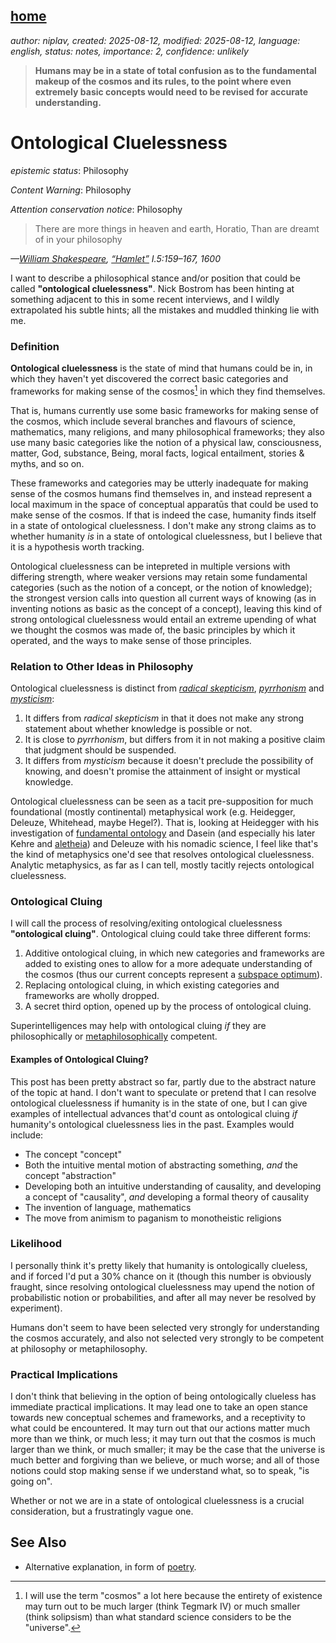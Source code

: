 [home](./index.md)
-------------------

*author: niplav, created: 2025-08-12, modified: 2025-08-12, language: english, status: notes, importance: 2, confidence: unlikely*

> __Humans may be in a state of total confusion as to the fundamental
makeup of the cosmos and its rules, to the point where even extremely
basic concepts would need to be revised for accurate understanding.__

Ontological Cluelessness
=========================

*epistemic status*: Philosophy

*Content Warning*: Philosophy

*Attention conservation notice*: Philosophy

> There are more things in heaven and earth, Horatio, Than are dreamt
of in your philosophy

*—[William Shakespeare](https://en.wikipedia.org/wiki/William_Shakespeare), [“Hamlet”](https://en.wikipedia.org/wiki/Hamlet) I.5:159–167, 1600*

I want to describe a philosophical stance and/or position that could
be called __"ontological cluelessness"__.<!--TODO: or __"metaphysical
cluelessness"__?--> Nick Bostrom has been hinting at something adjacent to
this in some recent interviews<!--TODO: link-->, and I wildly extrapolated
his subtle hints; all the mistakes and muddled thinking lie with me.

### Definition

__Ontological cluelessness__ is the state of mind that humans could be
in, in which they haven't yet discovered the correct basic categories
and frameworks for making sense of the cosmos[^terminology] in which
they find themselves.

[^terminology]: I will use the term "cosmos" a lot here because the entirety of existence may turn out to be much larger (think Tegmark IV) or much smaller (think solipsism) than what standard science considers to be the "universe".

That is, humans currently use some basic frameworks for making sense
of the cosmos, which include several branches and flavours of science,
mathematics, many religions, and many philosophical frameworks; they
also use many basic categories like the notion of a physical law,
consciousness, matter, God, substance, Being, moral facts, logical
entailment, stories & myths, and so on.

These frameworks and categories may be utterly inadequate for making
sense of the cosmos humans find themselves in, and instead represent a
local maximum in the space of conceptual apparatūs that could be used
to make sense of the cosmos. If that is indeed the case, humanity finds
itself in a state of ontological cluelessness. I don't make any strong
claims as to whether humanity *is* in a state of ontological cluelessness,
but I believe that it is a hypothesis worth tracking.

Ontological cluelessness can be intepreted in multiple versions with
differing strength, where weaker versions may retain some fundamental
categories (such as the notion of a concept, or the notion of knowledge);
the strongest version calls into question all current ways of knowing
(as in inventing notions as basic as the concept of a concept), leaving
this kind of strong ontological cluelessness would entail an extreme
upending of what we thought the cosmos was made of, the basic principles
by which it operated, and the ways to make sense of those principles.

### Relation to Other Ideas in Philosophy

Ontological cluelessness is distinct from [*radical
skepticism*](https://en.wikipedia.org/wiki/Radical_skepticism),
[*pyrrhonism*](https://en.wikipedia.org/wiki/Pyrrhonism) and
[*mysticism*](https://en.wikipedia.org/wiki/Mysticism):

<!--Rework the stuff below-->

1. It differs from *radical skepticism* in that it does not make any strong statement about whether knowledge is possible or not.
2. It is close to *pyrrhonism*, but differs from it in not making a positive claim that judgment should be suspended.
3. It differs from *mysticism* because it doesn't preclude the possibility of knowing, and doesn't promise the attainment of insight or mystical knowledge.

Ontological cluelessness can be seen as a tacit pre-supposition
for much foundational (mostly continental) metaphysical work
(e.g. Heidegger, Deleuze, Whitehead, maybe Hegel?). That is,
looking at Heidegger with his investigation of [fundamental
ontology](https://en.wikipedia.org/wiki/Fundamental_ontology)
and Dasein (and especially his later Kehre and
[aletheia](https://en.wikipedia.org/wiki/Aletheia)) and Deleuze with
his nomadic science, I feel like that's the kind of metaphysics one'd
see that resolves ontological cluelessness. Analytic metaphysics, as
far as I can tell, mostly tacitly rejects ontological cluelessness.

### Ontological Cluing

I will call the process of resolving/exiting ontological cluelessness
__"ontological cluing"__. Ontological cluing could take three different
forms:

1. Additive ontological cluing, in which new categories and frameworks are added to existing ones to allow for a more adequate understanding of the cosmos (thus our current concepts represent a [subspace optimum](https://www.lesswrong.com/posts/yuP4D4Pz79uyPS9KW)).
2. Replacing ontological cluing, in which existing categories and frameworks are wholly dropped.
3. A secret third option, opened up by the process of ontological cluing.

Superintelligences may help with
ontological cluing *if* they are philosophically or
[metaphilosophically](https://www.lesswrong.com/posts/fJqP9WcnHXBRBeiBg/meta-questions-about-metaphilosophy)
competent.

#### Examples of Ontological Cluing?

This post has been pretty abstract so far, partly due to the abstract
nature of the topic at hand. I don't want to speculate or pretend that
I can resolve ontological cluelessness if humanity is in the state of
one, but I can give examples of intellectual advances that'd count as
ontological cluing *if* humanity's ontological cluelessness lies in
the past. Examples would include:

* The concept "concept"
* Both the intuitive mental motion of abstracting something, *and* the concept "abstraction"
* Developing both an intuitive understanding of causality, and developing a concept of "causality", *and* developing a formal theory of causality
* The invention of language, mathematics
* The move from animism to paganism to monotheistic religions

### Likelihood

I personally think it's pretty likely that humanity is ontologically
clueless, and if forced I'd put a 30% chance on it (though this number
is obviously fraught, since resolving ontological cluelessness may upend
the notion of probabilistic notion or probabilities, and after all may
never be resolved by experiment).

Humans don't seem to have been selected very strongly for understanding
the cosmos accurately, and also not selected very strongly to be competent
at philosophy or metaphilosophy.

### Practical Implications

I don't think that believing in the option of being ontologically clueless
has immediate practical implications. It may lead one to take an open
stance towards new conceptual schemes and frameworks, and a receptivity
to what could be encountered. It may turn out that our actions matter
much more than we think, or much less; it may turn out that the cosmos
is much larger than we think, or much smaller; it may be the case that
the universe is much better and forgiving than we believe, or much worse;
and all of those notions could stop making sense if we understand what,
so to speak, "is going on".

Whether or not we are in a state of ontological cluelessness is
a crucial consideration<!--TODO: link-->, but a frustratingly
vague one.

<!--https://openrouter.ai/chat?room=orc-1753280867-yMbMjAjTGt2PRGrqrk3z-->

See Also
---------

* Alternative explanation, in form of [poetry](./microfiction.html#The_Open_Sky).
